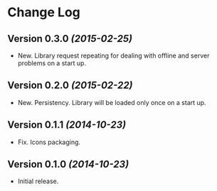 # Change Log

## Version 0.3.0 *(2015-02-25)*

* New. Library request repeating for dealing with offline and server problems on a start up.

## Version 0.2.0 *(2015-02-22)*

* New. Persistency. Library will be loaded only once on a start up.

## Version 0.1.1 *(2014-10-23)*

* Fix. Icons packaging.

## Version 0.1.0 *(2014-10-23)*

* Initial release.
